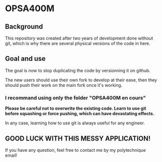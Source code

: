 # OPSA400M

## Background

This repository was created after two years of development done without git, which is why there are several physical versions of the code in here.

## Goal and use

The goal is now to stop duplicating the code by versionning it on github. 

The new users should use their own fork to develop at their ease, then they should push their work on the main fork once it's working.

### **__I recommand using only the folder "OPSA400M en cours"__**

__Please be careful not to overwrite the existing code. Learn to use git before squashing or force pushing, which can have devastating effects.__

In any case, learning how to use git is always useful for any engineer.

## GOOD LUCK WITH THIS MESSY APPLICATION!

If you have any question, feel free to contact me by my polytechnique email!
